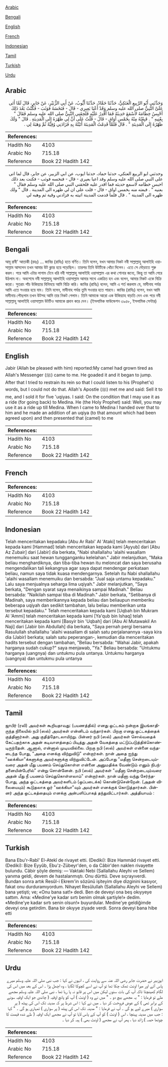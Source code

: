 [Arabic](#arabic)

[Bengali](#bengali)

[English](#english)

[French](#french)

[Indonesian](#indonesian)

[Tamil](#tamil)

[Turkish](#turkish)

[Urdu](#urdu)

## Arabic


<div dir="rtl" lang="ar" style={{fontSize:'larger',backgroundColor:'#f8f9fa',padding:20}}>
وَحَدَّثَنِي أَبُو الرَّبِيعِ الْعَتَكِيُّ، حَدَّثَنَا حَمَّادٌ، حَدَّثَنَا أَيُّوبُ، عَنْ أَبِي الزُّبَيْرِ، عَنْ جَابِرٍ، قَالَ لَمَّا أَتَى عَلَىَّ النَّبِيُّ صلى الله عليه وسلم وَقَدْ أَعْيَا بَعِيرِي - قَالَ - فَنَخَسَهُ فَوَثَبَ - فَكُنْتُ بَعْدَ ذَلِكَ أَحْبِسُ خِطَامَهُ لأَسْمَعَ حَدِيثَهُ فَمَا أَقْدِرُ عَلَيْهِ فَلَحِقَنِي النَّبِيُّ صلى الله عليه وسلم فَقَالَ ‏"‏ بِعْنِيهِ ‏"‏ ‏.‏ فَبِعْتُهُ مِنْهُ بِخَمْسِ أَوَاقٍ - قَالَ - قُلْتُ عَلَى أَنَّ لِي ظَهْرَهُ إِلَى الْمَدِينَةِ ‏.‏ قَالَ ‏"‏ وَلَكَ ظَهْرُهُ إِلَى الْمَدِينَةِ ‏"‏ ‏.‏ قَالَ فَلَمَّا قَدِمْتُ الْمَدِينَةَ أَتَيْتُهُ بِهِ فَزَادَنِي وُقِيَّةً ثُمَّ وَهَبَهُ لِي ‏.‏
</div>
<div style={{backgroundColor:'#f8f9fa',padding:20, marginBottom: 10}}><table> <thead> <tr> <th>References:</th> <th></th> </tr> </thead> <tbody><tr><td>Hadith No</td><td>4103</td></tr><tr><td>Arabic No</td><td>715.18</td></tr><tr><td>Reference</td><td>Book 22 Hadith 142</td></tr></tbody></table></div>


<div dir="rtl" lang="ar" style={{fontSize:'larger',backgroundColor:'#f8f9fa',padding:20}}>
وحدثني ابو الربيع العتكي، حدثنا حماد، حدثنا ايوب، عن ابي الزبير، عن جابر، قال لما اتى على النبي صلى الله عليه وسلم وقد اعيا بعيري - قال - فنخسه فوثب - فكنت بعد ذلك احبس خطامه لاسمع حديثه فما اقدر عليه فلحقني النبي صلى الله عليه وسلم فقال " بعنيه " . فبعته منه بخمس اواق - قال - قلت على ان لي ظهره الى المدينة . قال " ولك ظهره الى المدينة " . قال فلما قدمت المدينة اتيته به فزادني وقية ثم وهبه لي
</div>
<div style={{backgroundColor:'#f8f9fa',padding:20, marginBottom: 10}}><table> <thead> <tr> <th>References:</th> <th></th> </tr> </thead> <tbody><tr><td>Hadith No</td><td>4103</td></tr><tr><td>Arabic No</td><td>715.18</td></tr><tr><td>Reference</td><td>Book 22 Hadith 142</td></tr></tbody></table></div>

## Bengali


<div dir="ltr" lang="bn" style={{fontSize:'larger',backgroundColor:'#f8f9fa',padding:20}}>
আবূ রাবী' আতাকী (রহঃ) ... জাবির (রাযিঃ) হতে বর্ণিত। তিনি বলেন, যখন আমার নিকট নবী সাল্লাল্লাহু আলাইহি ওয়াসাল্লাম আসলেন তখন আমার উট ক্লান্ত হয়ে পড়েছিল। তারপর তিনি উটটিকে খোঁচা দিলেন। এতে সে দৌড়াতে শুরু করল। পরে আমি এটার লাগাম টেনে ধরি নবী সাল্লাল্লাহু আলাইহি ওয়াসাল্লাম এর কথা শোনার জন্যে, কিন্তু তা আমি পেরে উঠলাম না। অবশেষে নবী সাল্লাল্লাহু আলাইহি ওয়াসাল্লাম আমার সাথে একত্রিত হন এবং বলেন, আমার নিকট একে বিক্রি করো। সুতরাং পাঁচ উকিয়্যার বিনিময়ে আমি বিক্রি করি। জাবির (রাযিঃ) বলেন, আমি এ শর্ত করলাম যে, মাদীনাহ পর্যন্ত আমি এতে সওয়ার হয়ে যাব। তিনি বলেন, মাদীনাহ পর্যন্ত তুমি সওয়ার হতে পারবে। জাবির (রাযিঃ) বলেন, যখন আমি মাদীনায় পৌছলাম তখন উটসহ আমি তার নিকট গেলাম। তিনি আমাকে আরো এক উকিয়্যাহ বাড়তি দেন এবং পরে নবী সাল্লাল্লাহু আলাইহি ওয়াসাল্লাম উটটিও আমাকে প্রদান করে দেন। (ইসলামিক ফাউন্ডেশন ৩৯৫৮, ইসলামিক সেন্টার)
</div>
<div style={{backgroundColor:'#f8f9fa',padding:20, marginBottom: 10}}><table> <thead> <tr> <th>References:</th> <th></th> </tr> </thead> <tbody><tr><td>Hadith No</td><td>4103</td></tr><tr><td>Arabic No</td><td>715.18</td></tr><tr><td>Reference</td><td>Book 22 Hadith 142</td></tr></tbody></table></div>

## English


<div dir="ltr" lang="en" style={{fontSize:'larger',backgroundColor:'#f8f9fa',padding:20}}>
Jabir (Allah be pleased with him) reported:My camel had grown tired as Allah's Messenger (ﷺ) came to me. He goaded it and it began to jump. After that I tried to restrain its rein so that I could listen to his (Prophet's) words, but I could not do that. Allah's Apostle (ﷺ) met me and said: Sell it to me, and I sold it for five 'uqiyas. I said: On the condition that I may use it as a ride (for going back) to Medina. He (the Holy Prophet) said: Well, you may use it as a ride up till Medina. When I came to Medina I handed over that to him and he made an addition of an uqiya (to that amount which had been agreed upon) and then presented that (camel) to me
</div>
<div style={{backgroundColor:'#f8f9fa',padding:20, marginBottom: 10}}><table> <thead> <tr> <th>References:</th> <th></th> </tr> </thead> <tbody><tr><td>Hadith No</td><td>4103</td></tr><tr><td>Arabic No</td><td>715.18</td></tr><tr><td>Reference</td><td>Book 22 Hadith 142</td></tr></tbody></table></div>

## French


<div dir="ltr" lang="fr" style={{fontSize:'larger',backgroundColor:'#f8f9fa',padding:20}}>

</div>
<div style={{backgroundColor:'#f8f9fa',padding:20, marginBottom: 10}}><table> <thead> <tr> <th>References:</th> <th></th> </tr> </thead> <tbody><tr><td>Hadith No</td><td>4103</td></tr><tr><td>Arabic No</td><td>715.18</td></tr><tr><td>Reference</td><td>Book 22 Hadith 142</td></tr></tbody></table></div>

## Indonesian


<div dir="ltr" lang="id" style={{fontSize:'larger',backgroundColor:'#f8f9fa',padding:20}}>
Telah menceritakan kepadaku [Abu Ar Rabi' Al 'Ataki] telah menceritakan kepada kami [Hammad] telah menceritakan kepada kami [Ayyub] dari [Abu Az Zubair] dari [Jabir] dia berkata, "Nabi shallallahu 'alaihi wasallam menemuiku saat hewan tungganganku kelelahan." Jabir melanjutkan, "Maka beliau menghardiknya, dan tiba-tiba hewan itu meloncat dan saya berusaha mengendalikan tali kekangnya agar saya dapat mendengar perkataan beliau, namun saya tidak kuasa mendengarnya. Setelah itu Nabi shallallahu 'alaihi wasallam menemuiku dan bersabda: "Jual saja untamu kepadaku." Lalu saya menjualnya seharga lima uqiyah." Jabir melanjutkan, "Saya berkata, "Dengan syarat saya menaikinya sampai Madinah." Beliau bersabda: "Naikilah sampai tiba di Madinah." Jabir berkata, "Setibanya di Madinah, saya memberikannya kepada beliau dan beliaupun memberiku beberapa uqiyah dan sedikit tambahan, lalu beliau memberikan unta tersebut kepadaku." Telah menceritakan kepada kami [Uqbah bin Mukram Al 'Ammi] telah menceritakan kepada kami [Ya'qub bin Ishaq] telah menceritakan kepada kami [Basyir bin 'Uqbah] dari [Abu Al Mutawakil An Naji] dari [Jabir bin Abdullah] dia berkata, "Saya pernah pergi bersama Rasulullah shallallahu 'alaihi wasallam di salah satu perjalanannya -saya kira dia (Jabir) berkata; salah satu peperangan-, kemudian dia menceritakan hadits tersebut dengan tambahan, "Beliau bersabda: "Wahai Jabir, apakah harganya sudah cukup?" saya menjawab, "Ya." Beliau bersabda: "Untukmu harganya (uangnya) dan untukmu pula untanya. Untukmu harganya (uangnya) dan untukmu pula untanya
</div>
<div style={{backgroundColor:'#f8f9fa',padding:20, marginBottom: 10}}><table> <thead> <tr> <th>References:</th> <th></th> </tr> </thead> <tbody><tr><td>Hadith No</td><td>4103</td></tr><tr><td>Arabic No</td><td>715.18</td></tr><tr><td>Reference</td><td>Book 22 Hadith 142</td></tr></tbody></table></div>

## Tamil


<div dir="ltr" lang="ta" style={{fontSize:'larger',backgroundColor:'#f8f9fa',padding:20}}>
ஜாபிர் (ரலி) அவர்கள் கூறியதாவது: (பயணத்தில்) எனது ஒட்டகம் நன்றாக இயங்காதிருந்த நிலையில் நபி (ஸல்) அவர்கள் என்னிடம் வந்தார்கள். பிறகு எனது ஒட்டகத்தைக் குத்தினார்கள். அது குதித்தோடலாயிற்று. பின்னர் நபி (ஸல்) அவர்கள் சொல்வதைக் கேட்பதற்காக அதன் கடிவாளத்தைப் பிடித்து அதன் வேகத்தை மட்டுப்படுத்திக்கொண்டிருந்தேன். ஆனால், என்னால் முடியவில்லை. பிறகு நபி (ஸல்) அவர்கள் என்னை வந்தடைந்த போது, "அதை எனக்கு விற்றுவிடு" என்றார்கள். நான் அதை ஐந்து "ஊக்கியா"க்களுக்கு அவர்களுக்கு விற்றுவிட்டேன். அப்போது "மதீனா சென்றடையும்வரை அதன் மீது பயணம் செய்துகொள்ள என்னை அனுமதிக்க வேண்டும் எனும் நிபந்தனையின்பேரில்" என்று சொன்னேன். நபி (ஸல்) அவர்கள் "மதீனா சென்றடையும்வரை அதன் மீது நீ பயணம் செய்துகொள்ளலாம்" என்றார்கள். நான் மதீனா வந்து சேர்ந்தபோது, அந்த ஒட்டகத்தை அவர்களிடம் (ஒப்படைக்க) கொண்டுசென்றேன். (அதன் விலையையும்) கூடுதலாக ஓர் "ஊக்கியா"வும் அவர்கள் எனக்குக் கொடுத்தார்கள். பின்னர் அந்த ஒட்டகத்தையும் எனக்கு அன்பளிப்பாகத் தந்துவிட்டார்கள். அத்தியாயம் :
</div>
<div style={{backgroundColor:'#f8f9fa',padding:20, marginBottom: 10}}><table> <thead> <tr> <th>References:</th> <th></th> </tr> </thead> <tbody><tr><td>Hadith No</td><td>4103</td></tr><tr><td>Arabic No</td><td>715.18</td></tr><tr><td>Reference</td><td>Book 22 Hadith 142</td></tr></tbody></table></div>

## Turkish


<div dir="ltr" lang="tr" style={{fontSize:'larger',backgroundColor:'#f8f9fa',padding:20}}>
Bana Ebu'r-Rabî' El-Atekî de rivayet etti. (Dediki): Bize Hammâd rivayet etti. (Dediki): Bize Eyyûb, Ebu'z-Zübeyr'den, o da Câbir'den naklen rivayette bulundu. Câbir şöyle demiş: — Vaktaki Nebi (Sallallahu Aleyhi ve Sellem) yanıma geldi, devem de hastalanmıştı. Onu dürttü. Deve sıçrayıverdi. Bundan sonra artık Resûl-i Ekrem'in sözünü işiteyim diye dizginini kasıyor, fakat onu durduramıyordum. Nihayet Resûlullah (Sallallahu Aleyhi ve Sellem) bana yetişti; ve; «Onu bana sat!» dedi. Ben de deveyi ona beş okıyyeye sattım. Ama: «Medine'ye kadar sırtı benim olmak şartiyle!» dedim. «Medine'ye kadar sırtı senin olsun!» buyurdular. Medine'ye geldiğimde deveyi ona getirdim. Bana bir okıyye ziyade verdi. Sonra deveyi bana hibe etti
</div>
<div style={{backgroundColor:'#f8f9fa',padding:20, marginBottom: 10}}><table> <thead> <tr> <th>References:</th> <th></th> </tr> </thead> <tbody><tr><td>Hadith No</td><td>4103</td></tr><tr><td>Arabic No</td><td>715.18</td></tr><tr><td>Reference</td><td>Book 22 Hadith 142</td></tr></tbody></table></div>

## Urdu


<div dir="rtl" lang="ur" style={{fontSize:'larger',backgroundColor:'#f8f9fa',padding:20}}>
ابوزبیر نے حضرت جابر رضی اللہ عنہ سے روایت کی ، انہوں نے کہا : جب نبی صلی اللہ علیہ وسلم میرے پاس آئے اور میرا اونٹ تھک چکا تھا تو آپ نے اسے کچوکا لگایا ، وہ اچھل پڑا ۔ اس کے بعد میں اس کی لگام کھینچتا تاکہ آپ کی بات سنوں لیکن میں اس پر قابو نہ پا رہا تھا ، نبی صلی اللہ علیہ وسلم مجھے ملے تو فرمایا : " یہ مجھے بیچ دو ۔ " میں نے وہ ( اونٹ ) آپ کو پانچ اوقیہ ( چاندی جو ایک اوقیہ سونے کے برابر تھی ) کے عوض فروخت کر دیا ۔ میں نے کہا : اس شرط پر کہ مدینہ تک اس کی پیٹھ ( پر سواری ) میرے لیے ہو گی ۔ آپ نے فرمایا : " مدینہ تک اس کی پیٹھ ( پر سواری ) تمہاری ہو گی ۔ " کہا : جب میں مدینہ پہنچا ، اس ( اونٹ ) کو آپ کے پاس لایا تو آپ نے مجھے ایک اوقیہ ( طے شدہ قیمت کا چوتھا حصہ ) زائد دیا ، پھر آپ نے مجھے ( اونٹ بھی ) ہبہ کر دیا ۔
</div>
<div style={{backgroundColor:'#f8f9fa',padding:20, marginBottom: 10}}><table> <thead> <tr> <th>References:</th> <th></th> </tr> </thead> <tbody><tr><td>Hadith No</td><td>4103</td></tr><tr><td>Arabic No</td><td>715.18</td></tr><tr><td>Reference</td><td>Book 22 Hadith 142</td></tr></tbody></table></div>